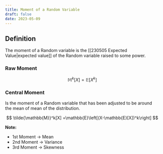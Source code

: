 ```yaml
---
title: Moment of a Random Variable
draft: false
date: 2023-05-09
---
```


## Definition
The moment of a Random variable is the [[230505 Expected Value|expected value]] of the Random variable raised to some power. 

### Raw Moment

$$
\mathbb{M}^k[X]  =\mathbb{E}\left[X^k\right]
$$

### Central Moment 
Is the moment of a Random variable that has been adjusted to be around the mean of mean of the distribution. 

$$
\tilde{\mathbb{M}}^k[X]  =\mathbb{E}\left[(X-\mathbb{E}[X])^k\right]
$$


**Note:** 
- 1st Moment -> Mean
- 2nd Moment -> Variance 
- 3rd Moment -> Skewness


